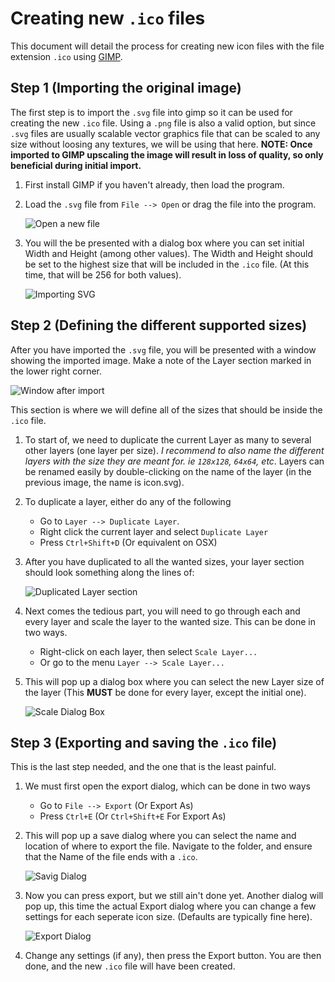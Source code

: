 # Creating new `.ico` files

This document will detail the process for creating new icon files with the
file extension `.ico` using [GIMP](https://www.gimp.org/).

## Step 1 (Importing the original image)

The first step is to import the `.svg` file into gimp so it can be used for
creating the new `.ico` file.
Using a `.png` file is also a valid option, but since `.svg` files are usually
scalable vector graphics file that can be scaled to any size without loosing
any textures, we will be using that here.
**NOTE: Once imported to GIMP upscaling the image will result in loss of quality, so only beneficial during initial import.**

1. First install GIMP if you haven't already, then load the program.
2. Load the `.svg` file from `File --> Open` or drag the file into the program.

   ![Open a new file](open-new-file.png)
3. You will the be presented with a dialog box where you can set initial Width
   and Height (among other values). The Width and Height should be set to the
   highest size that will be included in the `.ico` file. (At this time, that
   will be 256 for both values).

   ![Importing SVG](importing-svg.png)

## Step 2 (Defining the different supported sizes)

After you have imported the `.svg` file, you will be presented with a window
showing the imported image. Make a note of the Layer section marked in the
lower right corner.

![Window after import](after-initial-import.png)

This section is where we will define all of the sizes that should be inside
the `.ico` file.

1. To start of, we need to duplicate the current Layer as many to several other
   layers (one layer per size). *I recommend to also name the different layers with the size they are meant for. ie `128x128`, `64x64`, etc*. Layers can be renamed easily by double-clicking on the name of the layer (in the previous image, the name is icon.svg).
2. To duplicate a layer, either do any of the following
   - Go to `Layer --> Duplicate Layer`.
   - Right click the current layer and select `Duplicate Layer`
   - Press `Ctrl+Shift+D` (Or equivalent on OSX)
3. After you have duplicated to all the wanted sizes, your layer section should
   look something along the lines of:

   ![Duplicated Layer section](duplicated-layer-section.png)
4. Next comes the tedious part, you will need to go through each and every layer
   and scale the layer to the wanted size.
   This can be done in two ways.
   - Right-click on each layer, then select `Scale Layer...`
   - Or go to the menu `Layer --> Scale Layer...`
5. This will pop up a dialog box where you can select the new Layer size
   of the layer (This **MUST** be done for every layer, except the initial one).

   ![Scale Dialog Box](scale-dialog.png)

## Step 3 (Exporting and saving the `.ico` file)

This is the last step needed, and the one that is the least painful.

1. We must first open the export dialog, which can be done in two ways
   - Go to `File --> Export` (Or Export As)
   - Press `Ctrl+E` (Or `Ctrl+Shift+E` For Export As)
2. This will pop up a save dialog where you can select the name and location
   of where to export the file. Navigate to the folder, and ensure that the Name of the file ends with a `.ico`.

   ![Savig Dialog](save-dialog.png)
3. Now you can press export, but we still ain't done yet.
   Another dialog will pop up, this time the actual Export dialog where you can
   change a few settings for each seperate icon size. (Defaults are typically fine here).

   ![Export Dialog](export-dialog.png)
4. Change any settings (if any), then press the Export button.
   You are then done, and the new `.ico` file will have been created.
